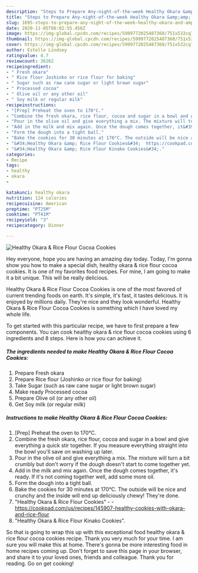 ```yaml
---
description: "Steps to Prepare Any-night-of-the-week Healthy Okara &amp;amp; Rice Flour Cocoa Cookies"
title: "Steps to Prepare Any-night-of-the-week Healthy Okara &amp;amp; Rice Flour Cocoa Cookies"
slug: 1695-steps-to-prepare-any-night-of-the-week-healthy-okara-and-amp-rice-flour-cocoa-cookies
date: 2020-11-05T06:02:55.456Z
image: https://img-global.cpcdn.com/recipes/5999772025487360/751x532cq70/healthy-okara-rice-flour-cocoa-cookies-recipe-main-photo.jpg
thumbnail: https://img-global.cpcdn.com/recipes/5999772025487360/751x532cq70/healthy-okara-rice-flour-cocoa-cookies-recipe-main-photo.jpg
cover: https://img-global.cpcdn.com/recipes/5999772025487360/751x532cq70/healthy-okara-rice-flour-cocoa-cookies-recipe-main-photo.jpg
author: Estelle Lindsey
ratingvalue: 4.7
reviewcount: 36262
recipeingredient:
- " Fresh okara"
- " Rice flour Joshinko or rice flour for baking"
- " Sugar such as raw cane sugar or light brown sugar"
- " Processed cocoa"
- " Olive oil or any other oil"
- " Soy milk or regular milk"
recipeinstructions:
- "[Prep] Preheat the oven to 170°C."
- "Combine the fresh okara, rice flour, cocoa and sugar in a bowl and give everything a quick stir together. If you measure everything straight into the bowl you&#39;ll save on washing up later."
- "Pour in the olive oil and give everything a mix. The mixture will turn a bit crumbly but don&#39;t worry if the dough doesn&#39;t start to come together yet."
- "Add in the milk and mix again. Once the dough comes together, it&#39;s ready. If it&#39;s not coming together well, add some more oil."
- "Form the dough into a tight ball."
- "Bake the cookies for 30 minutes at 170°C. The outside will be nice and crunchy and the inside will end up deliciously chewy! They&#39;re done."
- "&#34;Healthy Okara &amp; Rice Flour Cookies&#34;  https://cookpad.com/us/recipes/145907-healthy-cookies-with-okara-and-rice-flour"
- "&#34;Healthy Okara &amp; Rice Flour Kinako Cookies&#34;."
categories:
- Recipe
tags:
- healthy
- okara
- 

katakunci: healthy okara  
nutrition: 124 calories
recipecuisine: American
preptime: "PT25M"
cooktime: "PT41M"
recipeyield: "3"
recipecategory: Dinner

---
```



![Healthy Okara &amp; Rice Flour Cocoa Cookies](https://img-global.cpcdn.com/recipes/5999772025487360/751x532cq70/healthy-okara-rice-flour-cocoa-cookies-recipe-main-photo.jpg)

Hey everyone, hope you are having an amazing day today. Today, I'm gonna show you how to make a special dish, healthy okara &amp; rice flour cocoa cookies. It is one of my favorites food recipes. For mine, I am going to make it a bit unique. This will be really delicious.

Healthy Okara &amp; Rice Flour Cocoa Cookies is one of the most favored of current trending foods on earth. It's simple, it's fast, it tastes delicious. It is enjoyed by millions daily. They're nice and they look wonderful. Healthy Okara &amp; Rice Flour Cocoa Cookies is something which I have loved my whole life.




To get started with this particular recipe, we have to first prepare a few components. You can cook healthy okara &amp; rice flour cocoa cookies using 6 ingredients and 8 steps. Here is how you can achieve it.

<!--inarticleads1-->

##### The ingredients needed to make Healthy Okara &amp; Rice Flour Cocoa Cookies:

1. Prepare  Fresh okara
1. Prepare  Rice flour (Joshinko or rice flour for baking)
1. Take  Sugar (such as raw cane sugar or light brown sugar)
1. Make ready  Processed cocoa
1. Prepare  Olive oil (or any other oil)
1. Get  Soy milk (or regular milk)




<!--inarticleads2-->

##### Instructions to make Healthy Okara &amp; Rice Flour Cocoa Cookies:

1. [Prep] Preheat the oven to 170°C.
1. Combine the fresh okara, rice flour, cocoa and sugar in a bowl and give everything a quick stir together. If you measure everything straight into the bowl you&#39;ll save on washing up later.
1. Pour in the olive oil and give everything a mix. The mixture will turn a bit crumbly but don&#39;t worry if the dough doesn&#39;t start to come together yet.
1. Add in the milk and mix again. Once the dough comes together, it&#39;s ready. If it&#39;s not coming together well, add some more oil.
1. Form the dough into a tight ball.
1. Bake the cookies for 30 minutes at 170°C. The outside will be nice and crunchy and the inside will end up deliciously chewy! They&#39;re done.
1. &#34;Healthy Okara &amp; Rice Flour Cookies&#34; -  - https://cookpad.com/us/recipes/145907-healthy-cookies-with-okara-and-rice-flour
1. &#34;Healthy Okara &amp; Rice Flour Kinako Cookies&#34;.




So that is going to wrap this up with this exceptional food healthy okara &amp; rice flour cocoa cookies recipe. Thank you very much for your time. I am sure you will make this at home. There's gonna be more interesting food in home recipes coming up. Don't forget to save this page in your browser, and share it to your loved ones, friends and colleague. Thank you for reading. Go on get cooking!
